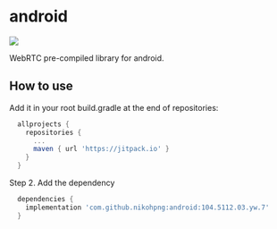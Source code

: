 # android

[![](https://jitpack.io/v/nikohpng/android.svg)](https://jitpack.io/#nikohpng/android)

WebRTC pre-compiled library for android.

## How to use

Add it in your root build.gradle at the end of repositories:

```gradle
  allprojects {
    repositories {
      ...
      maven { url 'https://jitpack.io' }
    }
  }
```

Step 2. Add the dependency


```gradle
  dependencies {
    implementation 'com.github.nikohpng:android:104.5112.03.yw.7'
  }
```
